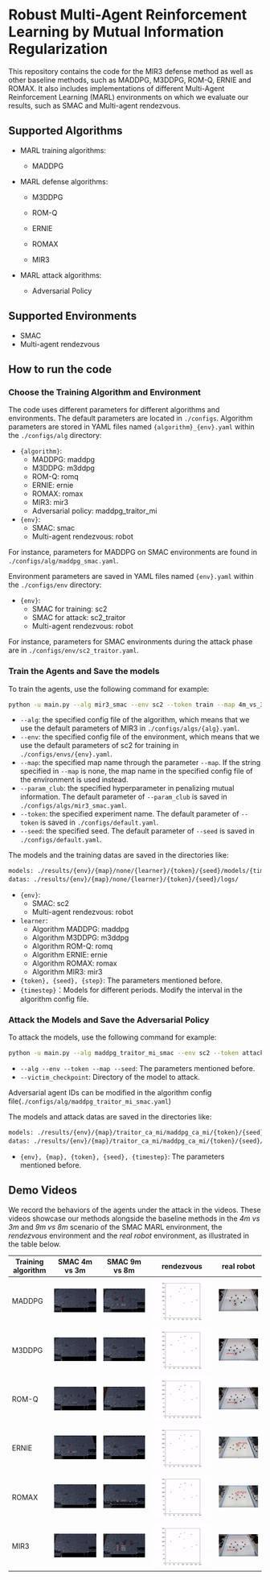 # Robust Multi-Agent Reinforcement Learning by Mutual Information Regularization

This repository contains the code for the MIR3 defense method as well as other baseline methods, such as MADDPG, M3DDPG, ROM-Q, ERNIE and ROMAX. It also includes implementations of different Multi-Agent Reinforcement Learning (MARL) environments on which we evaluate our results, such as SMAC and Multi-agent rendezvous.

## Supported Algorithms

* MARL training algorithms:
  
  - MADDPG
* MARL defense algorithms:
  * M3DDPG

  * ROM-Q

  * ERNIE

  * ROMAX
  
  * MIR3
  
* MARL attack algorithms:
  * Adversarial Policy


## Supported Environments

* SMAC
* Multi-agent rendezvous

## How to run the code

### Choose the Training Algorithm and Environment

The code uses different parameters for different algorithms and environments. The default parameters are located in `./configs`. Algorithm parameters are stored in YAML files named `{algorithm}_{env}.yaml` within the `./configs/alg` directory:

* `{algorithm}`:
  * MADDPG: maddpg
  * M3DDPG: m3ddpg
  * ROM-Q: romq
  * ERNIE: ernie
  * ROMAX: romax
  * MIR3: mir3
  * Adversarial policy: maddpg_traitor_mi
* `{env}`:
  * SMAC: smac
  * Multi-agent rendezvous: robot

For instance, parameters for MADDPG on SMAC environments are found in `./configs/alg/maddpg_smac.yaml`.

Environment parameters are saved in YAML files named `{env}.yaml` within the `./configs/env` directory:

* `{env}`:
  * SMAC for training: sc2
  * SMAC for attack: sc2_traitor
  * Multi-agent rendezvous: robot

For instance, parameters for SMAC environments during the attack phase are in `./configs/env/sc2_traitor.yaml`.

### Train the Agents and Save the models 

To train the agents, use the following command for example:

```bash
python -u main.py --alg mir3_smac --env sc2 --token train --map 4m_vs_3m --param_club 0.1 --seed 0
```

* `--alg`: the specified config file of the algorithm, which means that we use the default parameters of MIR3 in `./configs/algs/{alg}.yaml`. 
* `--env`: the specified config file of the environment, which means that we use the default parameters of sc2 for training in `./configs/envs/{env}.yaml`. 
* `--map`: the specified map name through the parameter `--map`. If the string specified in `--map` is none, the map name in the specified config file of the environment is used instead. 
* `--param_club`: the specified hyperparameter in penalizing mutual information. The default parameter of `--param_club` is saved in  `./configs/algs/mir3_smac.yaml`. 
*  `--token`:  the specified experiment name. The default parameter of `--token` is saved in  `./configs/default.yaml`.
* `--seed`:  the specified seed. The default parameter of `--seed` is saved in  `./configs/default.yaml`.

The models and the training datas are saved in the directories like:

```bash
models: ./results/{env}/{map}/none/{learner}/{token}/{seed}/models/{timestep}/
datas: ./results/{env}/{map}/none/{learner}/{token}/{seed}/logs/
```

* `{env}`:
  * SMAC: sc2
  * Multi-agent rendezvous: robot
* `learner`:
  * Algorithm MADDPG: maddpg
  * Algorithm M3DDPG: m3ddpg
  * Algorithm ROM-Q: romq
  * Algorithm ERNIE: ernie
  * Algorithm ROMAX: romax
  * Algorithm MIR3: mir3
* `{token}, {seed}, {step}`: The parameters mentioned before.
* `{timestep}`：Models for different periods. Modify the interval in the algorithm config file.

### Attack the Models and Save the Adversarial Policy

To attack the models, use the following command for example:

```bash
python -u main.py --alg maddpg_traitor_mi_smac --env sc2 --token attack --map 4m_vs_3m --seed 0 --victim_checkpoint ./results/sc2/4m_vs_3m/none/mir3/train/0/models/5000000/
```

* `--alg --env --token --map --seed`: The parameters mentioned before.
* `--victim_checkpoint`: Directory of the model to attack.

Adversarial agent IDs can be modified in the algorithm config file(`./configs/alg/maddpg_traitor_mi_smac.yaml`)

The models and attack datas are saved in the directories like:

```bash
models: ./results/{env}/{map}/traitor_ca_mi/maddpg_ca_mi/{token}/{seed}/models/{timestep}/
datas: ./results/{env}/{map}/traitor_ca_mi/maddpg_ca_mi/{token}/{seed}/logs/
```

* `{env}, {map}, {token}, {seed}, {timestep}`: The parameters mentioned before.

## Demo Videos

We record the behaviors of the agents under the attack in the videos. These videos showcase our methods alongside the baseline methods in the *4m vs 3m* and *9m vs 8m* scenario of the SMAC MARL environment, the *rendezvous* environment and the *real robot* environment, as illustrated in the table below.

| Training algorithm | SMAC 4m vs 3m                              | SMAC 9m vs 8m                              | rendezvous                       | real robot                       |
| ------------------ | ------------------------------------------ | ------------------------------------------ | -------------------------------- | -------------------------------- |
| MADDPG             | ![](video\SMAC\4m_vs_3m_MADDPG\MADDPG.gif) | ![](video\SMAC\9m_vs_8m_MADDPG\MADDPG.gif) | ![](video\rendezvous\MADDPG.gif) | ![](video\real_robot\MADDPG.gif) |
| M3DDPG             | ![](video\SMAC\4m_vs_3m_MADDPG\M3DDPG.gif) | ![](video\SMAC\9m_vs_8m_MADDPG\M3DDPG.gif) | ![](video\rendezvous\M3DDPG.gif) | ![](video\real_robot\M3DDPG.gif) |
| ROM-Q              | ![](video\SMAC\4m_vs_3m_MADDPG\ROMQ.gif)   | ![](video\SMAC\9m_vs_8m_MADDPG\ROM-Q.gif)  | ![](video\rendezvous\ROM-Q.gif)  | ![](video\real_robot\ROM_Q.gif)  |
| ERNIE              | ![](video\SMAC\4m_vs_3m_MADDPG\ERNIE.gif)  | ![](video\SMAC\9m_vs_8m_MADDPG\ERNIE.gif)  | ![](video\rendezvous\ERNIE.gif)  | ![](video\real_robot\ERNIE.gif)  |
| ROMAX              | ![](video\SMAC\4m_vs_3m_MADDPG\ROMAX.gif)  | ![](video\SMAC\9m_vs_8m_MADDPG\ROMAX.gif)  | ![](video\rendezvous\ROMAX.gif)  | ![](video\real_robot\ROMAX.gif)  |
| MIR3               | ![](video\SMAC\4m_vs_3m_MADDPG\MIR3.gif)   | ![](video\SMAC\9m_vs_8m_MADDPG\MIR3.gif)   | ![](video\rendezvous\MIR3.gif)   | ![](video\real_robot\MIR3.gif)   |

